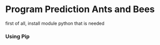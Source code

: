 # Program Prediction Ants and Bees

first of all, install module python that is needed

### Using Pip
